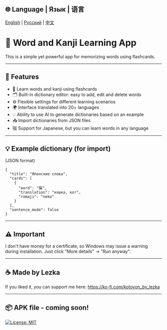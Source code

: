 ## 🌐 Language | Язык | 语言
[English](README.md) | [Русский](README.ru.md) | [中文](README.zh.md)

# 📘 Word and Kanji Learning App

This is a simple yet powerful app for memorizing words using flashcards.

---

## 🧠 Features

- 🎴 Learn words and kanji using flashcards
- 🗂 Built-in dictionary editor: easy to add, edit and delete words
- ⚙️ Flexible settings for different learning scenarios
- 🌍 Interface translated into 20+ languages
- 💡 Ability to use AI to generate dictionaries based on an example
- 📥 Import dictionaries from JSON files
- 🈯 Support for Japanese, but you can learn words in any language

---

## 💡 Example dictionary (for import)

(JSON format)
```
{
  "title": "Японские слова",
  "cards": [
    {
      "word": "猫",
      "translation": "кошка, кот",
      "romaji": "neko"
    }
  ],
  "sentence_mode": false
}
```

---

## ⚠️ Important

I don't have money for a certificate, so Windows may issue a warning during installation. Just click "More details" → "Run anyway".

---

## ☕ Made by Lezka
If you liked it, you can support
me here: https://ko-fi.com/kotoyon_by_lezka

---

## 📦 APK file - coming soon!

[![License: MIT](https://img.shields.io/badge/License-MIT-yellow.svg)](LICENSE)




